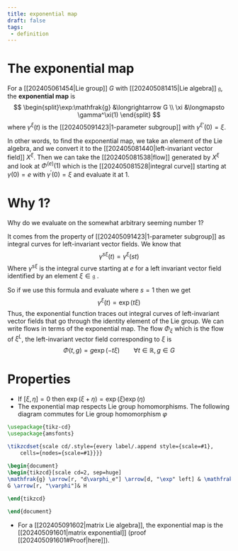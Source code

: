 ```yaml
---
title: exponential map
draft: false
tags:
 - definition
---
```

# The exponential map
For a [[202405061454|Lie group]] $G$ with [[202405081415|Lie algebra]] $\mathfrak{g}$, the **exponential map** is 
$$
\begin{split}\exp:\mathfrak{g} &\longrightarrow G \\
\xi &\longmapsto \gamma^\xi(1)
\end{split}
$$
where $\gamma^\xi(t)$ is the [[202405091423|1-parameter subgroup]] with ${\gamma^\xi}^\prime(0)=\xi$. 

In other words, to find the exponential map, we take an element of the Lie algebra, and we convert it to the [[202405081440|left-invariant vector field]] $X^\xi$. 
Then we can take the [[202405081538|flow]] generated by $X^\xi$ and look at $\Phi^{(e)}(1)$ which is the [[202405081528|integral curve]] starting at $\gamma(0) = e$ with $\gamma^\prime(0) = \xi$ and evaluate it at $1$. 

# Why 1?
Why do we evaluate on the somewhat arbitrary seeming number $1$? 

It comes from the property of [[202405091423|1-parameter subgroup]] as integral curves for left-invariant vector fields. 
We know that 
$$ \gamma^{s\xi}(t) = \gamma^\xi(st)$$
Where $\gamma^{s\xi}$ is the integral curve starting at $e$ for a left invariant vector field identified by an element $\xi \in \mathfrak{g}$ .

So if we use this formula and evaluate where $s=1$ then we get 
$$\gamma^\xi(t) = \exp(t\xi)$$
Thus, the exponential function traces out integral curves of left-invariant vector fields that go through the identity element of the Lie group. 
We can write flows in terms of the exponential map. 
The flow $\Phi_{\xi}$ which is the flow of $\xi^L$, the left-invariant vector field corresponding to $\xi$ is
$$\Phi(t,g) = g \exp(-t\xi) \qquad \forall t \in \mathbb{R}, g \in G$$

# Properties
- If $[\xi, \eta] = 0$ then $\exp(\xi + \eta) = \exp(\xi)\exp(\eta)$ 
- The exponential map respects Lie group homomorphisms. 
	The following diagram commutes for Lie group homomorphism $\varphi$
	
```tikz
\usepackage{tikz-cd}
\usepackage{amsfonts}

\tikzcdset{scale cd/.style={every label/.append style={scale=#1},
    cells={nodes={scale=#1}}}}
	
\begin{document}
\begin{tikzcd}[scale cd=2, sep=huge]
\mathfrak{g} \arrow[r, "d\varphi_e"] \arrow[d, "\exp" left] & \mathfrak{h} \arrow[d, "\exp"]\\
G \arrow[r, "\varphi"]& H 

\end{tikzcd}

\end{document}
```

- For a [[202405091602|matrix Lie algebra]], the exponential map is the [[202405091601|matrix exponential]] (proof [[202405091601#Proof|here]]). 
